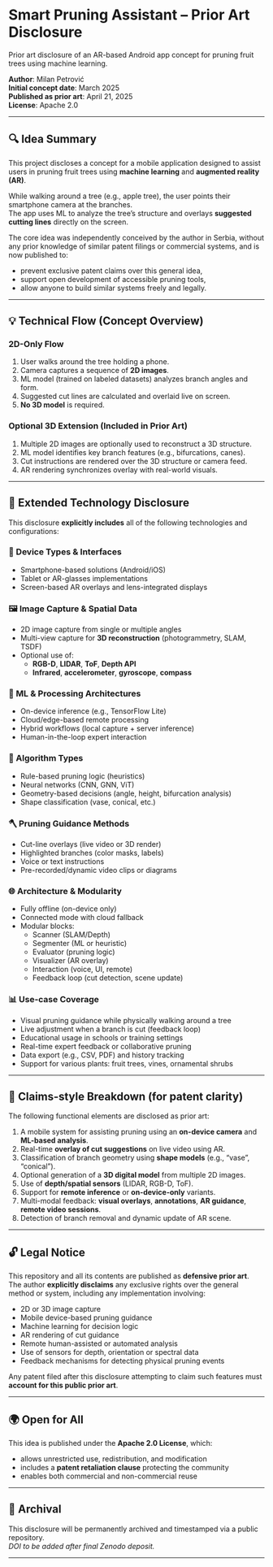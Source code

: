 # Smart Pruning Assistant – Prior Art Disclosure

Prior art disclosure of an AR-based Android app concept for pruning fruit trees using machine learning.

**Author**: Milan Petrović  
**Initial concept date**: March 2025  
**Published as prior art**: April 21, 2025  
**License**: Apache 2.0  

---

## 🔍 Idea Summary

This project discloses a concept for a mobile application designed to assist users in pruning fruit trees using **machine learning** and **augmented reality (AR)**.

While walking around a tree (e.g., apple tree), the user points their smartphone camera at the branches.  
The app uses ML to analyze the tree’s structure and overlays **suggested cutting lines** directly on the screen.

The core idea was independently conceived by the author in Serbia, without any prior knowledge of similar patent filings or commercial systems, and is now published to:

- prevent exclusive patent claims over this general idea,  
- support open development of accessible pruning tools,  
- allow anyone to build similar systems freely and legally.

---

## 💡 Technical Flow (Concept Overview)

### 2D-Only Flow
1. User walks around the tree holding a phone.  
2. Camera captures a sequence of **2D images**.  
3. ML model (trained on labeled datasets) analyzes branch angles and form.  
4. Suggested cut lines are calculated and overlaid live on screen.  
5. **No 3D model** is required.

### Optional 3D Extension (Included in Prior Art)
1. Multiple 2D images are optionally used to reconstruct a 3D structure.  
2. ML model identifies key branch features (e.g., bifurcations, canes).  
3. Cut instructions are rendered over the 3D structure or camera feed.  
4. AR rendering synchronizes overlay with real-world visuals.

---

## 🔧 Extended Technology Disclosure

This disclosure **explicitly includes** all of the following technologies and configurations:

### 📲 Device Types & Interfaces
- Smartphone-based solutions (Android/iOS)  
- Tablet or AR-glasses implementations  
- Screen-based AR overlays and lens-integrated displays  

### 🖼️ Image Capture & Spatial Data
- 2D image capture from single or multiple angles  
- Multi-view capture for **3D reconstruction** (photogrammetry, SLAM, TSDF)  
- Optional use of:  
  - **RGB-D**, **LIDAR**, **ToF**, **Depth API**  
  - **Infrared**, **accelerometer**, **gyroscope**, **compass**  

### 🤖 ML & Processing Architectures
- On-device inference (e.g., TensorFlow Lite)  
- Cloud/edge-based remote processing  
- Hybrid workflows (local capture + server inference)  
- Human-in-the-loop expert interaction  

### 🧠 Algorithm Types
- Rule-based pruning logic (heuristics)  
- Neural networks (CNN, GNN, ViT)  
- Geometry-based decisions (angle, height, bifurcation analysis)  
- Shape classification (vase, conical, etc.)  

### 🪓 Pruning Guidance Methods
- Cut-line overlays (live video or 3D render)  
- Highlighted branches (color masks, labels)  
- Voice or text instructions  
- Pre-recorded/dynamic video clips or diagrams  

### 🌐 Architecture & Modularity
- Fully offline (on-device only)  
- Connected mode with cloud fallback  
- Modular blocks:  
  - Scanner (SLAM/Depth)  
  - Segmenter (ML or heuristic)  
  - Evaluator (pruning logic)  
  - Visualizer (AR overlay)  
  - Interaction (voice, UI, remote)  
  - Feedback loop (cut detection, scene update)

### 📊 Use-case Coverage
- Visual pruning guidance while physically walking around a tree  
- Live adjustment when a branch is cut (feedback loop)  
- Educational usage in schools or training settings  
- Real-time expert feedback or collaborative pruning  
- Data export (e.g., CSV, PDF) and history tracking  
- Support for various plants: fruit trees, vines, ornamental shrubs

---

## 📜 Claims-style Breakdown (for patent clarity)

The following functional elements are disclosed as prior art:

1. A mobile system for assisting pruning using an **on-device camera** and **ML-based analysis**.  
2. Real-time **overlay of cut suggestions** on live video using AR.  
3. Classification of branch geometry using **shape models** (e.g., “vase”, “conical”).  
4. Optional generation of a **3D digital model** from multiple 2D images.  
5. Use of **depth/spatial sensors** (LIDAR, RGB-D, ToF).  
6. Support for **remote inference** or **on-device-only** variants.  
7. Multi-modal feedback: **visual overlays**, **annotations**, **AR guidance**, **remote video sessions**.  
8. Detection of branch removal and dynamic update of AR scene.

---

## 🔓 Legal Notice

This repository and all its contents are published as **defensive prior art**.  
The author **explicitly disclaims** any exclusive rights over the general method or system, including any implementation involving:

- 2D or 3D image capture  
- Mobile device-based pruning guidance  
- Machine learning for decision logic  
- AR rendering of cut guidance  
- Remote human-assisted or automated analysis  
- Use of sensors for depth, orientation or spectral data  
- Feedback mechanisms for detecting physical pruning events

Any patent filed after this disclosure attempting to claim such features must **account for this public prior art**.

---

## 🌍 Open for All

This idea is published under the **Apache 2.0 License**, which:

- allows unrestricted use, redistribution, and modification  
- includes a **patent retaliation clause** protecting the community  
- enables both commercial and non-commercial reuse

---

## 🌝 Archival

This disclosure will be permanently archived and timestamped via a public repository.  
*DOI to be added after final Zenodo deposit.*

---
